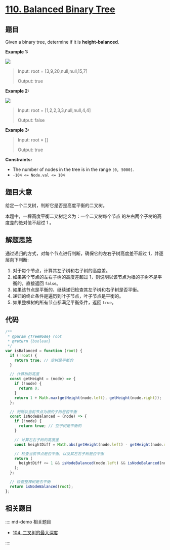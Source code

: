# [110. Balanced Binary Tree](https://leetcode.com/problems/balanced-binary-tree/)

## 题目

Given a binary tree, determine if it is **height-balanced**.

**Example 1:**

![](https://assets.leetcode.com/uploads/2020/10/06/balance_1.jpg)

> Input: root = [3,9,20,null,null,15,7]
>
> Output: true

**Example 2:**

![](https://assets.leetcode.com/uploads/2020/10/06/balance_2.jpg)

> Input: root = [1,2,2,3,3,null,null,4,4]
>
> Output: false

**Example 3:**

> Input: root = []
>
> Output: true

**Constraints:**

- The number of nodes in the tree is in the range `[0, 5000]`.
- `-104 <= Node.val <= 104`

## 题目大意

给定一个二叉树，判断它是否是高度平衡的二叉树。

本题中，一棵高度平衡二叉树定义为：一个二叉树每个节点 的左右两个子树的高度差的绝对值不超过 1 。

## 解题思路

通过递归的方式，对每个节点进行判断，确保它的左右子树高度差不超过 1，并逐层向下判断:

1. 对于每个节点，计算其左子树和右子树的高度差。
2. 如果某个节点的左右子树的高度差超过 1，则说明以该节点为根的子树不是平衡的，直接返回 `false`。
3. 如果该节点是平衡的，继续递归检查其左子树和右子树是否平衡。
4. 递归的终止条件是遍历到叶子节点，叶子节点是平衡的。
5. 如果整棵树的所有节点都满足平衡条件，返回 `true`。

## 代码

```javascript
/**
 * @param {TreeNode} root
 * @return {boolean}
 */
var isBalanced = function (root) {
  if (!root) {
    return true; // 空树是平衡的
  }

  // 计算树的高度
  const getHeight = (node) => {
    if (!node) {
      return 0;
    }
    return 1 + Math.max(getHeight(node.left), getHeight(node.right));
  };

  // 判断以当前节点为根的子树是否平衡
  const isNodeBalanced = (node) => {
    if (!node) {
      return true; // 空子树是平衡的
    }

    // 计算左右子树的高度差
    const heightDiff = Math.abs(getHeight(node.left) - getHeight(node.right));

    // 检查当前节点是否平衡，以及其左右子树是否平衡
    return (
      heightDiff <= 1 && isNodeBalanced(node.left) && isNodeBalanced(node.right)
    );
  };

  // 检查整棵树是否平衡
  return isNodeBalanced(root);
};
```

## 相关题目

:::: md-demo 相关题目

- [104. 二叉树的最大深度](./0104.md)

::::
